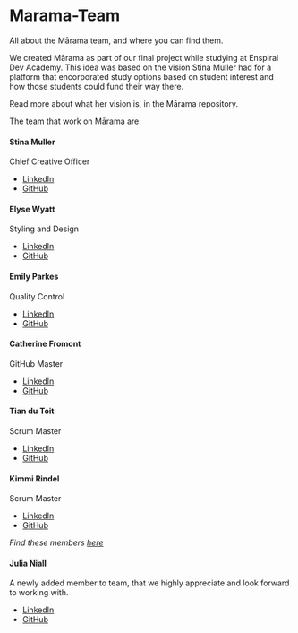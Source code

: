 # Marama-Team
All about the Mārama team, and where you can find them.

We created Mārama as part of our final project while studying at Enspiral Dev Academy. This idea was based on the vision Stina Muller had for a platform that encorporated study options based on student interest and how those students could fund their way there. 

Read more about what her vision is, in the Mārama repository.


The team that work on Mārama are:

#### Stina Muller 
Chief Creative Officer
- [LinkedIn](https://github.com/stina-muller)
- [GitHub](https://github.com/stina-muller)


#### Elyse Wyatt
 Styling and Design
- [LinkedIn](https://www.linkedin.com/in/elysewyatt/)
- [GitHub](https://github.com/ElyseWyatt)

#### Emily Parkes
Quality Control
- [LinkedIn](https://www.linkedin.com/in/emilyparkes/)
- [GitHub](https://github.com/emilyparkes)

#### Catherine Fromont 
GitHub Master
- [LinkedIn](https://www.linkedin.com/in/catherine-fromont-03199a158/)
- [GitHub](https://github.com/catherinefromont)

#### Tian du Toit 
Scrum Master
- [LinkedIn](https://www.linkedin.com/in/tian-du-toit-15785615a/)
- [GitHub](https://github.com/tian-dutoit)

#### Kimmi Rindel
Scrum Master
- [LinkedIn](https://www.linkedin.com/in/kimmi-rindel-59437515b/)
- [GitHub](https://github.com/rkimmi)


*Find these members [here](http://www.marama.org.nz/about)*


#### Julia Niall
A newly added member to team, that we highly appreciate and look forward to working with.
- [LinkedIn](https://www.linkedin.com/in/julia-niall/)
- [GitHub](https://github.com/julia-mareike)
